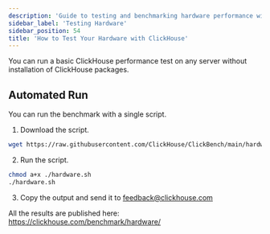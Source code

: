 ```yaml
---
description: 'Guide to testing and benchmarking hardware performance with ClickHouse'
sidebar_label: 'Testing Hardware'
sidebar_position: 54
title: 'How to Test Your Hardware with ClickHouse'
---
```



<SelfManaged />

You can run a basic ClickHouse performance test on any server without installation of ClickHouse packages.


## Automated Run 

You can run the benchmark with a single script.

1. Download the script.
```bash
wget https://raw.githubusercontent.com/ClickHouse/ClickBench/main/hardware/hardware.sh
```

2. Run the script.
```bash
chmod a+x ./hardware.sh
./hardware.sh
```

3. Copy the output and send it to feedback@clickhouse.com

All the results are published here: https://clickhouse.com/benchmark/hardware/
